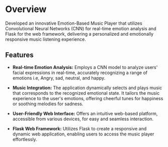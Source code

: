 # Overview

Developed an innovative Emotion-Based Music Player that utilizes Convolutional Neural Networks (CNN) for real-time emotion analysis and Flask for the web framework, delivering a personalized and emotionally responsive music listening experience.

## Features

- **Real-time Emotion Analysis:** Employs a CNN model to analyze users' facial expressions in real-time, accurately recognizing a range of emotions i.e, Angry, sad, neutral, and happy.
  
- **Music Integration:** The application dynamically selects and plays music that corresponds to the recognized emotional state. It tailors the music experience to the user's emotions, offering cheerful tunes for happiness or soothing melodies for sadness.

- **User-Friendly Web Interface:** Offers an intuitive web-based platform, accessible from various devices, for easy and seamless interaction.
  
- **Flask Web Framework:** Utilizes Flask to create a responsive and dynamic web application, enabling users to access the music player effortlessly.
